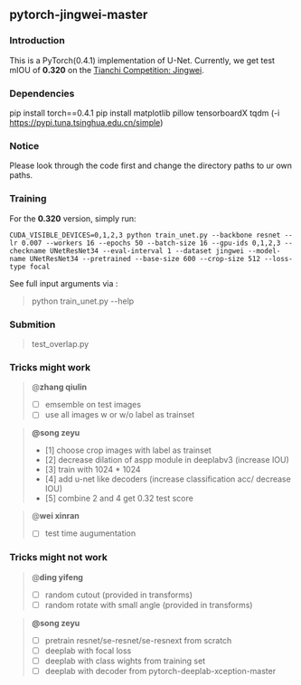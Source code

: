 ## pytorch-jingwei-master

### Introduction
This is a PyTorch(0.4.1) implementation of U-Net. Currently, we get test mIOU of **0.320** on the [Tianchi Competition: Jingwei](https://tianchi.aliyun.com/competition/entrance/231717/introduction).

### Dependencies
pip install torch==0.4.1 
pip install matplotlib pillow tensorboardX tqdm
(-i https://pypi.tuna.tsinghua.edu.cn/simple)
### Notice
Please look through the code first and change the directory paths to ur own paths. 

### Training

For the **0.320** version,  simply run:

    CUDA_VISIBLE_DEVICES=0,1,2,3 python train_unet.py --backbone resnet --lr 0.007 --workers 16 --epochs 50 --batch-size 16 --gpu-ids 0,1,2,3 --checkname UNetResNet34 --eval-interval 1 --dataset jingwei --model-name UNetResNet34 --pretrained --base-size 600 --crop-size 512 --loss-type focal

See full input arguments via :

> python train_unet.py --help

### Submition

> test_overlap.py

### Tricks might work
> @**zhang qiulin** 
>  - [ ] emsemble on test images
>  - [ ] use all images w or w/o label as trainset

>**@song zeyu**
>  - [1] choose crop images with label as trainset 
>  - [2] decrease dilation of aspp module in deeplabv3 (increase IOU)
>  - [3] train with 1024 * 1024
>  - [4] add u-net like decoders (increase classification acc/ decrease IOU)
>  - [5] combine 2 and 4 get 0.32 test score 


>@**wei xinran**
>  - [ ] test time augumentation 


### Tricks might not work
>@**ding yifeng**
>  - [ ] random cutout (provided in transforms)
>  - [ ] random rotate with small angle (provided in transforms)

>**@song zeyu**
>  - [ ] pretrain resnet/se-resnet/se-resnext from scratch
>  - [ ] deeplab with focal loss
>  - [ ] deeplab with class wights from training set 
>  - [ ] deeplab with decoder from pytorch-deeplab-xception-master